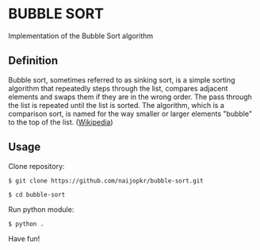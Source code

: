 # BUBBLE SORT

Implementation of the Bubble Sort algorithm

## Definition

Bubble sort, sometimes referred to as sinking sort, is a simple sorting algorithm that repeatedly steps through the list, compares adjacent elements and swaps them if they are in the wrong order. The pass through the list is repeated until the list is sorted. The algorithm, which is a comparison sort, is named for the way smaller or larger elements "bubble" to the top of the list. ([Wikipedia](https://en.wikipedia.org/wiki/Bubble_sort))

## Usage

Clone repository:
```
$ git clone https://github.com/naijopkr/bubble-sort.git

$ cd bubble-sort
```

Run python module:
```
$ python .
```

Have fun!
